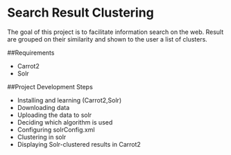 # Search Result Clustering

The goal of this project is to facilitate information search on the web. Result are grouped on their similarity and shown to the user a list of clusters. 

##Requirements
* Carrot2
* Solr

##Project Development Steps
* Installing and learning (Carrot2,Solr)
* Downloading data
* Uploading the data to solr
* Deciding which algorithm is used 
* Configuring solrConfig.xml 
* Clustering in solr
* Displaying  Solr-clustered results in Carrot2 

